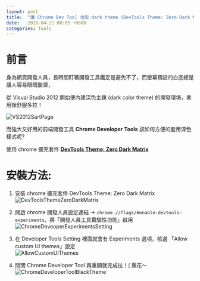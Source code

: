 ```yaml
---
layout: post
title:  "讓 Chrome Dev Tool 也能 dark theme (DevTools Theme: Zero Dark Matrix)"
date:   2016-04-22 00:05 +0800
categories: Tools
---
```


# 前言

身為網頁開發人員，長時間盯著開發工具鐵定是避免不了，而螢幕預設的白底總是讓人容易眼睛酸澀，

從 Visual Studio 2012 開始便內建深色主題 (dark color theme) 的開發環境，套用後舒服多拉！

![VS2012SartPage](https://raw.githubusercontent.com/livebreeze/BlogImages/master/Images2016/20160421-VS2012SartPage.png)


而強大又好用的前端開發工具 **Chrome Developer Tools** 該如何方便的套用深色樣式呢? 

使用 chrome 擴充套件 **[DevTools Theme: Zero Dark Matrix](https://chrome.google.com/webstore/detail/devtools-theme-zero-dark/bomhdjeadceaggdgfoefmpeafkjhegbo?hl=zh-TW)**

# 安裝方法:

1. 安裝 chrome 擴充套件  DevTools Theme: Zero Dark Matrix  
![DevToolsThemeZeroDarkMatrix](https://raw.githubusercontent.com/livebreeze/BlogImages/master/Images2016/20160421-DevToolsThemeZeroDarkMatrix.png)

2. 開啟 chrome 開發人員設定連結 -> `chrome://flags/#enable-devtools-experiments`，將「開發人員工具實驗性功能」啟用  
![ChromeDeveoperExperimentsSetting](https://raw.githubusercontent.com/livebreeze/BlogImages/master/Images2016/20160421-ChromeDeveoperExperimentsSetting.png)

3. 在 Developer Tools Setting 裡面就會有 Experiments 選項，核選 「Allow custom UI themes」設定  
![AllowCustomUIThemes](https://raw.githubusercontent.com/livebreeze/BlogImages/master/Images2016/20160421-AllowCustomUIThemes.png)

4. 關閉 Chrome Developer Tool 再重開就完成拉！( 撒花～  
![ChromeDeveloperToolBlackTheme](https://raw.githubusercontent.com/livebreeze/BlogImages/master/Images2016/20160421-ChromeDeveloperToolBlackTheme.png)


